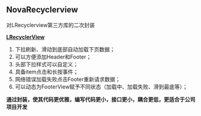 ## NovaRecyclerview ##
对LRecyclerview第三方库的二次封装  

**[LRecyclerView](https://github.com/jdsjlzx/LRecyclerView)**
  
1. 下拉刷新、滑动到底部自动加载下页数据；  
1. 可以方便添加Header和Footer；  
1. 头部下拉样式可以自定义；  
1. 具备item点击和长按事件；  
1. 网络错误加载失败点击Footer重新请求数据；    
1. 可以动态为FooterView赋予不同状态（加载中、加载失败、滑到最底等）；    

**通过封装，使其代码更优雅，编写代码更小，接口更小，耦合更低，更适合于公司项目开发**  